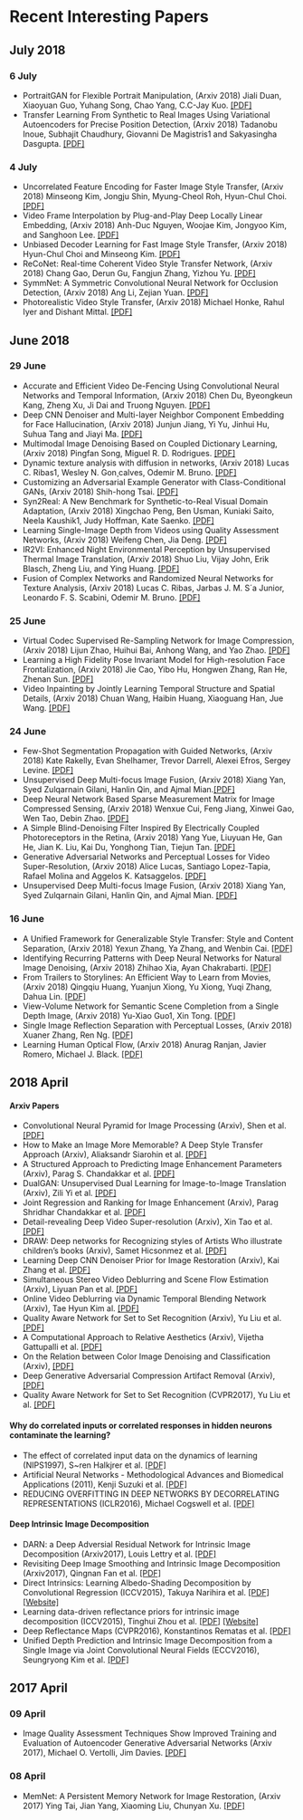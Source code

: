 # Recent Interesting Papers

## July 2018

### 6 July
   * PortraitGAN for Flexible Portrait Manipulation, (Arxiv 2018) Jiali Duan, Xiaoyuan Guo, Yuhang Song, Chao Yang, C.C-Jay Kuo. [[PDF]](https://arxiv.org/pdf/1807.01826.pdf)
   * Transfer Learning From Synthetic to Real Images Using Variational Autoencoders for Precise Position Detection, (Arxiv 2018) Tadanobu Inoue, Subhajit Chaudhury, Giovanni De Magistris1 and Sakyasingha Dasgupta. [[PDF]](https://arxiv.org/pdf/1807.01990.pdf)
   
### 4 July
   * Uncorrelated Feature Encoding for Faster Image Style Transfer, (Arxiv 2018) Minseong Kim, Jongju Shin, Myung-Cheol Roh, Hyun-Chul Choi. [[PDF]](https://arxiv.org/pdf/1807.01493.pdf)
   * Video Frame Interpolation by Plug-and-Play Deep Locally Linear Embedding, (Arxiv 2018) Anh-Duc Nguyen, Woojae Kim, Jongyoo Kim, and Sanghoon Lee. [[PDF]](https://arxiv.org/pdf/1807.01462.pdf)
   * Unbiased Decoder Learning for Fast Image Style Transfer, (Arxiv 2018) Hyun-Chul Choi and Minseong Kim. [[PDF]](https://arxiv.org/ftp/arxiv/papers/1807/1807.01424.pdf)
   * ReCoNet: Real-time Coherent Video Style Transfer Network, (Arxiv 2018) Chang Gao, Derun Gu, Fangjun Zhang, Yizhou Yu. [[PDF]](https://arxiv.org/pdf/1807.01197.pdf)
   * SymmNet: A Symmetric Convolutional Neural Network for Occlusion Detection, (Arxiv 2018) Ang Li, Zejian Yuan. [[PDF]](https://arxiv.org/pdf/1807.00959.pdf)
   * Photorealistic Video Style Transfer, (Arxiv 2018) Michael Honke, Rahul Iyer and Dishant Mittal. [[PDF]](https://arxiv.org/pdf/1807.00273.pdf)

## June 2018

### 29 June
   * Accurate and Efficient Video De-Fencing Using Convolutional Neural Networks and Temporal Information, (Arxiv 2018) Chen Du, Byeongkeun Kang, Zheng Xu, Ji Dai and Truong Nguyen. [[PDF]](https://arxiv.org/pdf/1806.10781.pdf)
   * Deep CNN Denoiser and Multi-layer Neighbor Component Embedding for Face Hallucination, (Arxiv 2018) Junjun Jiang, Yi Yu, Jinhui Hu, Suhua Tang and Jiayi Ma. [[PDF]](https://arxiv.org/pdf/1806.10726.pdf)
   * Multimodal Image Denoising Based on Coupled Dictionary Learning, (Arxiv 2018) Pingfan Song, Miguel R. D. Rodrigues. [[PDF]](https://arxiv.org/pdf/1806.10678.pdf)
   * Dynamic texture analysis with diffusion in networks, (Arxiv 2018) Lucas C. Ribas1, Wesley N. Gon¸calves, Odemir M. Bruno. [[PDF]](https://arxiv.org/pdf/1806.10681.pdf)
   * Customizing an Adversarial Example Generator with Class-Conditional GANs, (Arxiv 2018) Shih-hong Tsai. [[PDF]](https://arxiv.org/pdf/1806.10496.pdf)
   * Syn2Real: A New Benchmark for Synthetic-to-Real Visual Domain Adaptation, (Arxiv 2018) Xingchao Peng, Ben Usman, Kuniaki Saito, Neela Kaushik1, Judy Hoffman, Kate Saenko. [[PDF]](https://arxiv.org/pdf/1806.09755.pdf)
   * Learning Single-Image Depth from Videos using Quality Assessment Networks, (Arxiv 2018) Weifeng Chen, Jia Deng. [[PDF]](https://arxiv.org/pdf/1806.09573.pdf)
   * IR2VI: Enhanced Night Environmental Perception by Unsupervised Thermal Image Translation, (Arxiv 2018) Shuo Liu, Vijay John, Erik Blasch, Zheng Liu, and Ying Huang. [[PDF]](https://arxiv.org/pdf/1806.09565.pdf)
   * Fusion of Complex Networks and Randomized Neural Networks for Texture Analysis, (Arxiv 2018) Lucas C. Ribas, Jarbas J. M. S´a Junior, Leonardo F. S. Scabini, Odemir M. Bruno. [[PDF]](https://arxiv.org/pdf/1806.09170.pdf)


### 25 June
   * Virtual Codec Supervised Re-Sampling Network for Image Compression, (Arxiv 2018) Lijun Zhao, Huihui Bai, Anhong Wang, and Yao Zhao. [[PDF]](https://arxiv.org/pdf/1806.08514.pdf)
   * Learning a High Fidelity Pose Invariant Model for High-resolution Face Frontalization, (Arxiv 2018) Jie Cao, Yibo Hu, Hongwen Zhang, Ran He, Zhenan Sun. [[PDF]](https://arxiv.org/pdf/1806.08472.pdf)
   * Video Inpainting by Jointly Learning Temporal Structure and Spatial Details, (Arxiv 2018) Chuan Wang, Haibin Huang, Xiaoguang Han, Jue Wang. [[PDF]](https://arxiv.org/pdf/1806.08482.pdf)

### 24 June
   * Few-Shot Segmentation Propagation with Guided Networks, (Arxiv 2018) Kate Rakelly, Evan Shelhamer, Trevor Darrell, Alexei Efros, Sergey Levine. [[PDF]](https://arxiv.org/pdf/1806.07373.pdf)
   * Unsupervised Deep Multi-focus Image Fusion, (Arxiv 2018) Xiang Yan, Syed Zulqarnain Gilani, Hanlin Qin, and Ajmal Mian.[[PDF]](https://arxiv.org/pdf/1806.07272.pdf)
   * Deep Neural Network Based Sparse Measurement Matrix for Image Compressed Sensing, (Arxiv 2018) Wenxue Cui, Feng Jiang, Xinwei Gao, Wen Tao, Debin Zhao. [[PDF]](https://arxiv.org/pdf/1806.07026.pdf)
   * A Simple Blind-Denoising Filter Inspired By Electrically Coupled Photoreceptors in the Retina, (Arxiv 2018) Yang Yue, Liuyuan He, Gan He, Jian K. Liu, Kai Du, Yonghong Tian, Tiejun Tan. [[PDF]](https://arxiv.org/pdf/1806.05882.pdf)
   * Generative Adversarial Networks and Perceptual Losses for Video Super-Resolution, (Arxiv 2018) Alice Lucas, Santiago Lopez-Tapia, Rafael Molina and Aggelos K. Katsaggelos. [[PDF]](https://arxiv.org/ftp/arxiv/papers/1806/1806.05764.pdf)
   * Unsupervised Deep Multi-focus Image Fusion, (Arxiv 2018) Xiang Yan, Syed Zulqarnain Gilani, Hanlin Qin, and Ajmal Mian. [[PDF]](https://arxiv.org/pdf/1806.07272.pdf)

### 16 June
   * A Unified Framework for Generalizable Style Transfer: Style and Content Separation, (Arxiv 2018) Yexun Zhang, Ya Zhang, and Wenbin Cai. [[PDF]](https://arxiv.org/pdf/1806.05173.pdf)
   * Identifying Recurring Patterns with Deep Neural Networks for Natural Image Denoising, (Arxiv 2018) Zhihao Xia, Ayan Chakrabarti. [[PDF]](https://arxiv.org/pdf/1806.05229.pdf)
   * From Trailers to Storylines: An Efficient Way to Learn from Movies, (Arxiv 2018) Qingqiu Huang, Yuanjun Xiong, Yu Xiong, Yuqi Zhang, Dahua Lin. [[PDF]](https://arxiv.org/pdf/1806.05341.pdf)
   * View-Volume Network for Semantic Scene Completion from a Single Depth Image, (Arxiv 2018) Yu-Xiao Guo1, Xin Tong. [[PDF]](https://arxiv.org/pdf/1806.05361.pdf)
   * Single Image Reflection Separation with Perceptual Losses, (Arxiv 2018) Xuaner Zhang, Ren Ng. [[PDF]](https://arxiv.org/pdf/1806.05376.pdf)
   * Learning Human Optical Flow, (Arxiv 2018) Anurag Ranjan, Javier Romero, Michael J. Black. [[PDF]](https://arxiv.org/pdf/1806.05666.pdf)
   


## 2018 April
#### Arxiv Papers
 * Convolutional Neural Pyramid for Image Processing (Arxiv), Shen et al. [[PDF]](https://arxiv.org/pdf/1704.02071.pdf)
 * How to Make an Image More Memorable? A Deep Style Transfer Approach (Arxiv), Aliaksandr Siarohin et al. [[PDF]](https://arxiv.org/pdf/1704.01745.pdf)
 * A Structured Approach to Predicting Image Enhancement Parameters (Arxiv), Parag S. Chandakkar et al. [[PDF]](https://arxiv.org/pdf/1704.01249.pdf)
 * DualGAN: Unsupervised Dual Learning for Image-to-Image Translation (Arxiv), Zili Yi et al. [[PDF]](https://arxiv.org/pdf/1704.02510.pdf)
 * Joint Regression and Ranking for Image Enhancement (Arxiv), Parag Shridhar Chandakkar et al. [[PDF]](https://arxiv.org/pdf/1704.01235.pdf)
 * Detail-revealing Deep Video Super-resolution (Arxiv), Xin Tao et al. [[PDF]](https://arxiv.org/pdf/1704.02738.pdf)
 * DRAW: Deep networks for Recognizing styles of Artists Who illustrate children’s books (Arxiv), Samet Hicsonmez et al. [[PDF]](https://arxiv.org/pdf/1704.03057.pdf)
 * Learning Deep CNN Denoiser Prior for Image Restoration (Arxiv), Kai Zhang et al. [[PDF]](https://arxiv.org/pdf/1704.03264.pdf) 
 * Simultaneous Stereo Video Deblurring and Scene Flow Estimation (Arxiv), Liyuan Pan et al. [[PDF]](https://arxiv.org/pdf/1704.03273.pdf)
 * Online Video Deblurring via Dynamic Temporal Blending Network (Arxiv), Tae Hyun Kim al. [[PDF]](https://arxiv.org/pdf/1704.03285.pdf)
 * Quality Aware Network for Set to Set Recognition (Arxiv), Yu Liu et al. [[PDF]](https://arxiv.org/pdf/1704.03373.pdf)
 * A Computational Approach to Relative Aesthetics (Arxiv), Vijetha Gattupalli et al. [[PDF]](https://arxiv.org/pdf/1704.01248.pdf)
 * On the Relation between Color Image Denoising and Classification (Arxiv), [[PDF]](https://arxiv.org/pdf/1704.01372.pdf)
 * Deep Generative Adversarial Compression Artifact Removal (Arxiv), [[PDF]](https://arxiv.org/pdf/1704.02518.pdf)
 * Quality Aware Network for Set to Set Recognition (CVPR2017), Yu Liu et al. [[PDF]](https://arxiv.org/pdf/1704.03373.pdf) 
 
 #### Why do correlated inputs or correlated responses in hidden neurons contaminate the learning?
 * The effect of correlated input data on the dynamics of learning (NIPS1997), S~ren Halkjrer et al. [[PDF]](https://papers.nips.cc/paper/1254-the-effect-of-correlated-input-data-on-the-dynamics-of-learning.pdf)
 * Artificial Neural Networks - Methodological Advances and Biomedical Applications (2011), Kenji Suzuki et al. [[PDF]](https://cdn.intechopen.com/pdfs-wm/14882.pdf)
 * REDUCING OVERFITTING IN DEEP NETWORKS BY DECORRELATING REPRESENTATIONS (ICLR2016), Michael Cogswell et al. [[PDF]](https://arxiv.org/pdf/1511.06068.pdf)
 
 #### Deep Intrinsic Image Decomposition
 * DARN: a Deep Adversial Residual Network for Intrinsic Image Decomposition (Arxiv2017), Louis Lettry et al. [[PDF]](https://arxiv.org/pdf/1612.07899.pdf)
 * Revisiting Deep Image Smoothing and Intrinsic Image Decomposition (Arxiv2017), Qingnan Fan et al. [[PDF]](https://arxiv.org/pdf/1701.02965.pdf)
 * Direct Intrinsics: Learning Albedo-Shading Decomposition by Convolutional Regression (ICCV2015), Takuya Narihira et al. [[PDF]](http://www.cv-foundation.org/openaccess/content_iccv_2015/papers/Narihira_Direct_Intrinsics_Learning_ICCV_2015_paper.pdf) [[Website]](https://github.com/tnarihi/direct-intrinsics)
  * Learning data-driven reflectance priors for intrinsic image decomposition (ICCV2015), Tinghui Zhou et al. [[PDF]](https://people.eecs.berkeley.edu/~tinghuiz/papers/iccv15_lrp.pdf) [[Website]](https://github.com/tinghuiz/learn-reflectance)
  * Deep Reflectance Maps (CVPR2016), Konstantinos Rematas et al. [[PDF]](http://www.cv-foundation.org/openaccess/content_cvpr_2016/papers/Rematas_Deep_Reflectance_Maps_CVPR_2016_paper.pdf)
  * Unified Depth Prediction and Intrinsic Image Decomposition from a Single Image via Joint Convolutional Neural Fields (ECCV2016), Seungryong Kim et al. [[PDF]](http://diml.yonsei.ac.kr/~srkim/publication/JCNF_ECCV2016.pdf)

## 2017 April

### 09 April
   * Image Quality Assessment Techniques Show Improved Training and Evaluation of Autoencoder Generative Adversarial Networks (Arxiv 2017), Michael O. Vertolli, Jim Davies. [[PDF]](https://arxiv.org/pdf/1708.02237.pdf)

### 08 April
   * MemNet: A Persistent Memory Network for Image Restoration, (Arxiv 2017) Ying Tai, Jian Yang, Xiaoming Liu, Chunyan Xu. [[PDF]](https://arxiv.org/pdf/1708.02209.pdf)
   


